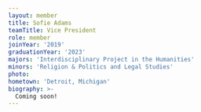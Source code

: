 ```yaml
---
layout: member
title: Sofie Adams
teamTitle: Vice President
role: member
joinYear: '2019'
graduationYear: '2023'
majors: 'Interdisciplinary Project in the Humanities'
minors: 'Religion & Politics and Legal Studies'
photo: 
hometown: 'Detroit, Michigan'
biography: >-
  Coming soon!
---
```

